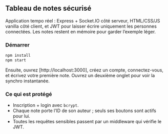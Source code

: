 ## Tableau de notes sécurisé

Application tempo réel : Express + Socket.IO côté serveur, HTML/CSS/JS vanilla côté client, et JWT pour laisser écrire uniquement les personnes connectées. Les notes restent en mémoire pour garder l’exemple léger.

### Démarrer

```bash
npm install
npm start
```

Ensuite, ouvrez [http://localhost:3000], créez un compte, connectez-vous, et écrivez votre première note. Ouvrez un deuxième onglet pour voir la synchro instantanée.

### Ce qui est protégé

- Inscription + login avec `bcrypt`.
- Chaque note porte l’ID de son auteur ; seuls ses boutons sont actifs pour lui.
- Toutes les requêtes sensibles passent par un middleware qui vérifie le JWT.


